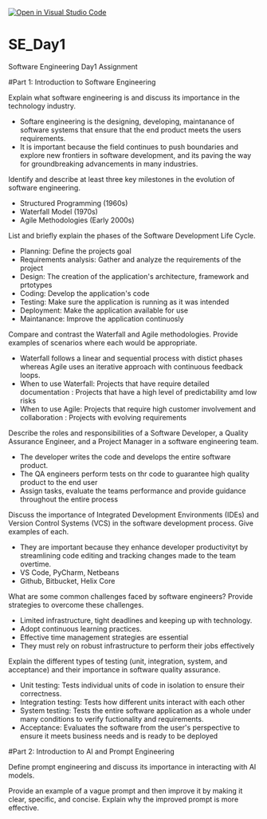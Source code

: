 [![Open in Visual Studio Code](https://classroom.github.com/assets/open-in-vscode-2e0aaae1b6195c2367325f4f02e2d04e9abb55f0b24a779b69b11b9e10269abc.svg)](https://classroom.github.com/online_ide?assignment_repo_id=18367175&assignment_repo_type=AssignmentRepo)
# SE_Day1
Software Engineering Day1 Assignment

#Part 1: Introduction to Software Engineering

Explain what software engineering is and discuss its importance in the technology industry.
- Softare engineering is the designing, developing, maintanance of software systems that ensure that the end product meets the users requirements.
- It is important because the field continues to push boundaries and explore new frontiers in software development, and its paving the way for groundbreaking advancements in many industries.

Identify and describe at least three key milestones in the evolution of software engineering.
- Structured Programming (1960s)
- Waterfall Model (1970s)
- Agile Methodologies (Early 2000s)

List and briefly explain the phases of the Software Development Life Cycle.
- Planning: Define the projects goal
- Requirements analysis: Gather and analyze the requirements of the project
- Design: The creation of the application's architecture, framework and prtotypes
- Coding: Develop the application's code
- Testing: Make sure the application is running as it was intended
- Deployment: Make the application available for use
- Maintanance: Improve the application continuosly


Compare and contrast the Waterfall and Agile methodologies. Provide examples of scenarios where each would be appropriate.
- Waterfall follows a linear and sequential process with distict phases whereas Agile uses an iterative approach with continuous feedback loops.
- When to use Waterfall: Projects that have require detailed documentation
                        : Projects that have a high level of predictability amd low risks
- When to use Agile: Projects that require high customer involvement and collaboration
                   : Projects with evolving requirements

Describe the roles and responsibilities of a Software Developer, a Quality Assurance Engineer, and a Project Manager in a software engineering team.
- The developer writes the code and develops the entire software product.
- The QA engineers perform tests on thr code to guarantee high quality product to the end user
- Assign tasks, evaluate the teams performance and provide guidance throughout the entire process

Discuss the importance of Integrated Development Environments (IDEs) and Version Control Systems (VCS) in the software development process. Give examples of each.
- They are important because they enhance developer productivityt by streamlining code editing and tracking changes made to the team overtime.
- VS Code, PyCharm, Netbeans
- Github, Bitbucket, Helix Core

What are some common challenges faced by software engineers? Provide strategies to overcome these challenges.
- Limited infrastructure, tight deadlines and keeping up with technology.
- Adopt continuous learning practices.
- Effective time management strategies are essential
- They must rely on robust infrastructure to perform their jobs effectively

Explain the different types of testing (unit, integration, system, and acceptance) and their importance in software quality assurance.
- Unit testing: Tests individual units of code in isolation to ensure their correctness.
- Integration testing: Tests how different units interact with each other
- System testing: Tests the entire software application as a whole under many conditions to verify fuctionality and requirements.
- Acceptance: Evaluates the software from the user's perspective to ensure it meets business needs and is ready to be deployed

#Part 2: Introduction to AI and Prompt Engineering


Define prompt engineering and discuss its importance in interacting with AI models.


Provide an example of a vague prompt and then improve it by making it clear, specific, and concise. Explain why the improved prompt is more effective.
